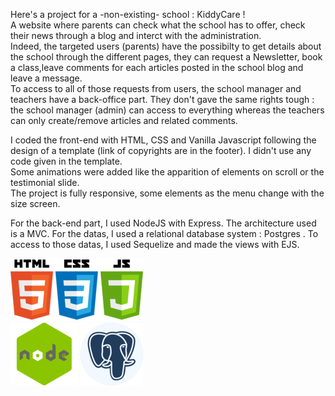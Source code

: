 Here's a project for a -non-existing- school : KiddyCare !  
A website where parents can check what the school has to offer, check their news through a blog and interct with the administration.  
Indeed, the targeted users (parents) have the possibilty to get details about the school through the different pages, they can request a Newsletter, book a class,leave comments for each articles posted in the school blog and leave a message.  
To access to all of those requests from users, the school manager and teachers have a back-office part. They don't gave the same rights tough : the school manager (admin) can access to everything whereas the teachers can only create/remove articles and related comments.   

I coded the front-end with HTML, CSS and Vanilla Javascript following the design of a template (link of copyrights are in the footer). I didn't use any code given in the template.  
Some animations were added like the apparition of elements on scroll or the testimonial slide.  
The project is fully responsive, some elements as the menu change with the size screen.  

For the back-end part, I used NodeJS with Express. The architecture used is a MVC. For the datas, I used a relational database system : Postgres . To access to those datas, I used Sequelize and made the views with EJS.  


![photo](./public/img/html.png)  
![photo](./public/img/node.png)
![photo](./public/img/pg.png) 